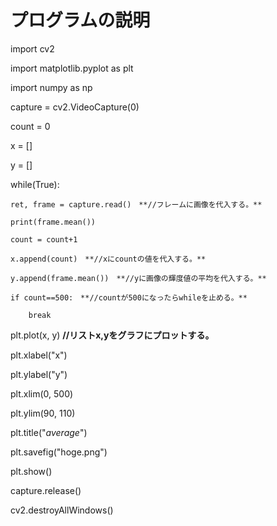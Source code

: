 # プログラムの説明

import cv2

import matplotlib.pyplot as plt

import numpy as np

capture = cv2.VideoCapture(0)

count = 0

x = []

y = []

while(True):

	ret, frame = capture.read()　**//フレームに画像を代入する。**
	
	print(frame.mean())
	
	count = count+1
	
	x.append(count)　**//xにcountの値を代入する。**
	
	y.append(frame.mean())　**//yに画像の輝度値の平均を代入する。**
	
	if count==500:　**//countが500になったらwhileを止める。**
	
		break
		
plt.plot(x, y) **//リストx,yをグラフにプロットする。**

plt.xlabel("x") 

plt.ylabel("y") 

plt.xlim(0, 500)

plt.ylim(90, 110)

plt.title("$average$")

plt.savefig("hoge.png")

plt.show()

capture.release()

cv2.destroyAllWindows()
